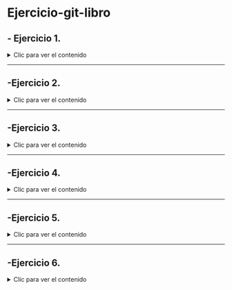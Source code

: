 # Ejercicio-git-libro

<div align="justify">

## - Ejercicio 1.

<details>
    <summary>Clic para ver el contenido</summary>

### Crear la carpeta *Capítulos* y crear dentro el fichero *capítulo1.txt*.


```bash
pro@jpexposito-VirtualBox:~/Repositorios GitHub/ejercicio-git-libro$ git log
commit 6bd9a0fb2867d7afc0e44b3c0e15301598322683 (HEAD -> main, origin/main, origin/HEAD)
Author: cdiagal <cdiagalprog@gmail.com>
Date:   Mon Oct 14 12:56:25 2024 +0100

    Initial commit
pro@jpexposito-VirtualBox:~/Repositorios GitHub/ejercicio-git-libro$ mkdir capitulos
pro@jpexposito-VirtualBox:~/Repositorios GitHub/ejercicio-git-libro$ cat > capitulos/capitulo1.txt

```


### Se hace un *"commit"* sobre los cambios.

```bash
pro@jpexposito-VirtualBox:~/Repositorios GitHub/ejercicio-git-libro$ git add .
pro@jpexposito-VirtualBox:~/Repositorios GitHub/ejercicio-git-libro$ git commit -m "Añadido capítulos 1."
[main eb84bae] Añadido capítulos 1.
 2 files changed, 20 insertions(+), 1 deletion(-)
 rewrite README.md (100%)
 create mode 100644 capitulos/capitulo1.txt
pro@jpexposito-VirtualBox:~/Repositorios GitHub/ejercicio-git-libro$ git log
commit eb84bae5c13a559c1526559892ec7bc256235d72 (HEAD -> main)
Author: cdiagal <cdiagalprog@gmail.com>
Date:   Mon Oct 14 13:11:41 2024 +0100

    Añadido capítulos 1.

commit 6bd9a0fb2867d7afc0e44b3c0e15301598322683 (origin/main, origin/HEAD)
Author: cdiagal <cdiagalprog@gmail.com>
Date:   Mon Oct 14 12:56:25 2024 +0100

    Initial commit
```
### Se muestran los cambios con *"git log"*.

```bash
pro@jpexposito-VirtualBox:~/Repositorios GitHub/ejercicio-git-libro$ git log
commit eb84bae5c13a559c1526559892ec7bc256235d72 (HEAD -> main)
Author: cdiagal <cdiagalprog@gmail.com>
Date:   Mon Oct 14 13:11:41 2024 +0100

    Añadido capítulos 1.

commit 6bd9a0fb2867d7afc0e44b3c0e15301598322683 (origin/main, origin/HEAD)
Author: cdiagal <cdiagalprog@gmail.com>
Date:   Mon Oct 14 12:56:25 2024 +0100

    Initial commit
```
</details>

----


## -Ejercicio 2.

<details>
    <summary>Clic para ver el contenido</summary>

### Se crea el fichero *"capítulo2.txt"*.

```bash
pro@jpexposito-VirtualBox:~/Repositorios GitHub/ejercicio-git-libro$ cat > capitulos/capitulo2.txt
```
### Se hace un *"commit"* sobre los cambios.

```bash
pro@jpexposito-VirtualBox:~/Repositorios GitHub/ejercicio-git-libro$ git add .
pro@jpexposito-VirtualBox:~/Repositorios GitHub/ejercicio-git-libro$ git commit -m "Añadido capítulo 2."
[main d2da645] Añadido capítulo 2.
 3 files changed, 57 insertions(+)
 create mode 100644 capitulos/capitulo2.txt
 ```

 ### Se muestran los cambios con *"git log"*.

 ```bash
 pro@jpexposito-VirtualBox:~/Repositorios GitHub/ejercicio-git-libro$ git log
commit d2da64531b3d32eba8f48bb1585449d2bf7ff581 (HEAD -> main)
Author: cdiagal <cdiagalprog@gmail.com>
Date:   Mon Oct 14 13:22:28 2024 +0100

    Añadido capítulo 2.

commit eb84bae5c13a559c1526559892ec7bc256235d72
Author: cdiagal <cdiagalprog@gmail.com>
Date:   Mon Oct 14 13:11:41 2024 +0100

    Añadido capítulos 1.
```
</details>

----

## -Ejercicio 3.

<details>
    <summary>Clic para ver el contenido</summary>

### Se crea el fichero *"capítulo3.txt"*.

```bash
pro@jpexposito-VirtualBox:~/Repositorios GitHub/ejercicio-git-libro$ cat > capitulos/capitulo3.txt
```

### Se hace un *"commit"* sobre los cambios.

```bash
pro@jpexposito-VirtualBox:~/Repositorios GitHub/ejercicio-git-libro$ git commit -m "Añadido capítulo 3."
[main d0c568a] Añadido capítulo 3.
 2 files changed, 41 insertions(+)
 create mode 100644 capitulos/capitulo3.txt
 ```

 ### Se muestran los cambios con *"git log"*.

 ```bash
pro@jpexposito-VirtualBox:~/Repositorios GitHub/ejercicio-git-libro$ git log
commit d0c568ac0c2644688ab429890e31478ce2fa970b (HEAD -> main)
Author: cdiagal <cdiagalprog@gmail.com>
Date:   Mon Oct 14 13:29:25 2024 +0100

    Añadido capítulo 3.

commit d2da64531b3d32eba8f48bb1585449d2bf7ff581
Author: cdiagal <cdiagalprog@gmail.com>
Date:   Mon Oct 14 13:22:28 2024 +0100

    Añadido capítulo 2.

commit eb84bae5c13a559c1526559892ec7bc256235d72
Author: cdiagal <cdiagalprog@gmail.com>
Date:   Mon Oct 14 13:11:41 2024 +0100

    Añadido capítulos 1.

commit 6bd9a0fb2867d7afc0e44b3c0e15301598322683 (origin/main, origin/HEAD)
Author: cdiagal <cdiagalprog@gmail.com>
Date:   Mon Oct 14 12:56:25 2024 +0100

    Initial commit
```
### Se hace un *"git diff"*.

```bash

pro@jpexposito-VirtualBox:~/Repositorios GitHub/ejercicio-git-libro$ git diff 6bd9a0fb2867d7afc0e44b3c0e15301598322683..HEAD
diff --git a/README.md b/README.md
index 9a06b52..d05f9f3 100644
--- a/README.md
+++ b/README.md
@@ -1 +1,301 @@
-# ejercicio-git-libro
\ No newline at end of file
+# Ejercicio-git-libro
+
+<div align="justify">
+
+## - Ejercicio 1.

```

</details>

---

## -Ejercicio 4.

<details>
    <summary>Clic para ver el contenido</summary>

### Se crea el fichero *"índice.txt"*.

```bash
pro@jpexposito-VirtualBox:~/Repositorios GitHub/ejercicio-git-libro$ cat > indice.txt
```
### Se añaden cambios y se hace un *"commit"*.

```bash
pro@jpexposito-VirtualBox:~/Repositorios GitHub/ejercicio-git-libro$ git commit -m "Se crea índice."
[main bc12be7] Se crea índice.
 2 files changed, 99 insertions(+)
 create mode 100644 indice.txt
 ```

 ###  Se hace un *"echo"*.

 ```bash
pro@jpexposito-VirtualBox:~/Repositorios GitHub/ejercicio-git-libro$ echo "Indice de los capítulos, con conceptos avanzados de git" >> indice.txt
```

### Se añaden los cambios a la zona de trabajo temporal, se vuelve a hacer un *"commit"* y se muestra quién ha hecho los cambios en el fichero con un *"git annotate"*.

```bash
pro@jpexposito-VirtualBox:~/Repositorios GitHub/ejercicio-git-libro$ git add .
pro@jpexposito-VirtualBox:~/Repositorios GitHub/ejercicio-git-libro$ git commit -m "Añadido el índice."
[main ff66f14] Añadido el índice.
 1 file changed, 1 insertion(+), 1 deletion(-)
pro@jpexposito-VirtualBox:~/Repositorios GitHub/ejercicio-git-libro$ git annotate indice.txt
ff66f149        (   cdiagal     2024-10-14 13:41:12 +0100       1)Indice de los cápitulos, con conceptos avanzados de git.Indice de los capítulos, con conceptos avanzados de git.
```

</details>

---

## -Ejercicio 5.

<details>
    <summary>Clic para ver el contenido</summary>

### Se crea una nueva rama llamada "bibliografía".

```bash
pro@jpexposito-VirtualBox:~/Repositorios GitHub/ejercicio-git-libro$ git checkout -b bibliografía                                                
Cambiado a nueva rama 'bibliografía'
```

### Se añaden los cambios a la zona de trabajo temporal, se hace un *"commit"* y se hace un *"push"* para actualizar todo el trabajo en la nube.

```bash
pro@jpexposito-VirtualBox:~/Repositorios GitHub/ejercicio-git-libro$ git add .
pro@jpexposito-VirtualBox:~/Repositorios GitHub/ejercicio-git-libro$ git commit -m "Se crea la rama bibliografía"
[bibliografía a6f3b6f] Se crea la rama bibliografía
 1 file changed, 40 insertions(+)
pro@jpexposito-VirtualBox:~/Repositorios GitHub/ejercicio-git-libro$ git push --set-upstream origin bibliografía
Enumerando objetos: 28, listo.
Contando objetos: 100% (28/28), listo.
Compresión delta usando hasta 4 hilos
Comprimiendo objetos: 100% (24/24), listo.
Escribiendo objetos: 100% (26/26), 3.41 KiB | 873.00 KiB/s, listo.
Total 26 (delta 7), reusados 0 (delta 0), pack-reusados 0
remote: Resolving deltas: 100% (7/7), done.
remote: 
remote: Create a pull request for 'bibliografía' on GitHub by visiting:
remote:      https://github.com/Cdiagal/ejercicio-git-libro/pull/new/bibliograf%C3%ADa
remote: 
To https://github.com/Cdiagal/ejercicio-git-libro
 * [new branch]      bibliografía -> bibliografía
Rama 'bibliografía' configurada para hacer seguimiento a la rama remota 'bibliografía' de 'origin'.
```

```bash
pro@jpexposito-VirtualBox:~/Repositorios GitHub/ejercicio-git-libro$ git branch -av
* bibliografía                a6f3b6f Se crea la rama bibliografía
  main                        ff66f14 [adelante 5] Añadido el índice.
  remotes/origin/HEAD         -> origin/main
  remotes/origin/bibliografía a6f3b6f Se crea la rama bibliografía
  remotes/origin/main         6bd9a0f Initial commit
```

### Se añade el contenido de la rama *"bibliografía"* con la rama "*main*" mediante un "git merge" y posteriormente se documenta el cambio con un "*commit*" y git push.

```bash
bae2@jpexposito-VirtualBox:~/ejercicio-git-libro/ejercicio-git-libro$ git add .
bae2@jpexposito-VirtualBox:~/ejercicio-git-libro/ejercicio-git-libro$ git commit -m "Se genera un git merge a la rama principal"
[main c0f9a30] Se genera un git merge a la rama principal
 1 file changed, 4 insertions(+)
bae2@jpexposito-VirtualBox:~/ejercicio-git-libro/ejercicio-git-libro$ git push
Enumerando objetos: 9, listo.
Contando objetos: 100% (9/9), listo.
Compresión delta usando hasta 4 hilos
Comprimiendo objetos: 100% (5/5), listo.
Escribiendo objetos: 100% (5/5), 798 bytes | 798.00 KiB/s, listo.
Total 5 (delta 1), reusados 0 (delta 0), pack-reusados 0
remote: Resolving deltas: 100% (1/1), completed with 1 local object.
To https://github.com/Cdiagal/ejercicio-git-libro
   7a47ea7..c0f9a30  main -> main
```
</details>

---

## -Ejercicio 6.

<details>
    <summary>Clic para ver el contenido</summary>

### Se crea el fichero *"capitulos/capitulo4.txt"*.

```bash
pro@jpexposito-VirtualBox:~/Repositorios GitHub/ejercicio-git-libro$ cat > capitulos/capitulo4.txt         
En este capítulo veremos cómo usar GitHub para alojar repositorios en remoto.

```

### Se hace un commit con el mensaje *"Añadido capítulo 4"* y se actualiza en la nube.

```bash
pro@jpexposito-VirtualBox:~/Repositorios GitHub/ejercicio-git-libro$ git add .
pro@jpexposito-VirtualBox:~/Repositorios GitHub/ejercicio-git-libro$ git commit -m "Se añade el capítulo 4"
[main eeac524] Se añade el capítulo 4
 2 files changed, 22 insertions(+), 43 deletions(-)
 create mode 100644 capitulos/capitulo4.txt
pro@jpexposito-VirtualBox:~/Repositorios GitHub/ejercicio-git-libro$ git push
Enumerando objetos: 8, listo.
Contando objetos: 100% (8/8), listo.
Compresión delta usando hasta 4 hilos
Comprimiendo objetos: 100% (4/4), listo.
Escribiendo objetos: 100% (5/5), 705 bytes | 352.00 KiB/s, listo.
Total 5 (delta 2), reusados 0 (delta 0), pack-reusados 0
remote: Resolving deltas: 100% (2/2), completed with 2 local objects.
To https://github.com/Cdiagal/ejercicio-git-libro
   b7c1296..eeac524  main -> main
```
</details>


